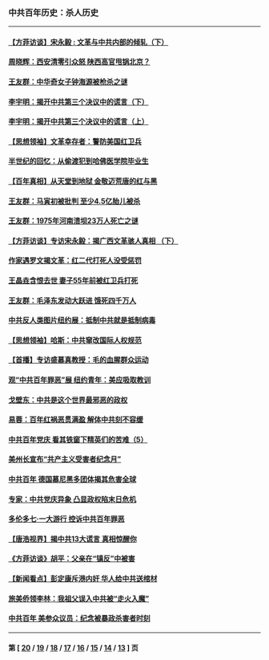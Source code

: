 ### 中共百年历史：杀人历史
---
#### [【方菲访谈】宋永毅 : 文革与中共内部的倾轧（下）](../../pages/nf1176106/n13486836.md?04300430) 
#### [周晓辉：西安清零引众怒 陕西高官甩锅北京？](../../pages/nf1176106/n13484627.md?04300430) 
#### [王友群：中华奇女子钟海源被枪杀之谜](../../pages/nf1176106/n13430555.md?04300430) 
#### [李宇明：揭开中共第三个决议中的谎言（下）](../../pages/nf1176106/n13389389.md?04300430) 
#### [李宇明：揭开中共第三个决议中的谎言（上）](../../pages/nf1176106/n13388697.md?04300430) 
#### [【思想领袖】文革幸存者：警防美国红卫兵](../../pages/nf1176106/n13339289.md?04300430) 
#### [半世纪的回忆：从偷渡犯到哈佛医学院毕业生](../../pages/nf1176106/n13345328.md?04300430) 
#### [【百年真相】从天堂到地狱 金敬迈荒唐的红与黑](../../pages/nf1176106/n13336995.md?04300430) 
#### [王友群：马寅初被批判 至少4.5亿胎儿被杀](../../pages/nf1176106/n13260313.md?04300430) 
#### [王友群：1975年河南溃坝23万人死亡之谜](../../pages/nf1176106/n13231576.md?04300430) 
#### [【方菲访谈】专访宋永毅：揭广西文革骇人真相 （下）](../../pages/nf1176106/n13209074.md?04300430) 
#### [作家遇罗文揭文革：红二代打死人没受惩罚](../../pages/nf1176106/n13205254.md?04300430) 
#### [王晶垚含恨去世 妻子55年前被红卫兵打死](../../pages/nf1176106/n13203590.md?04300430) 
#### [王友群：毛泽东发动大跃进 饿死四千万人](../../pages/nf1176106/n13177158.md?04300430) 
#### [中共反人类图片纽约展：抵制中共就是抵制病毒](../../pages/nf1176106/n13115371.md?04300430) 
#### [【思想领袖】哈斯：中共窜改国际人权规范](../../pages/nf1176106/n13053647.md?04300430) 
#### [【首播】专访盛慕真教授：毛的血腥群众运动](../../pages/nf1176106/n13091782.md?04300430) 
#### [观“中共百年罪恶”展 纽约青年：美应吸取教训](../../pages/nf1176106/n13085246.md?04300430) 
#### [戈壁东：中共是这个世界最邪恶的政权](../../pages/nf1176106/n13085641.md?04300430) 
#### [易蓉：百年红祸恶贯满盈 解体中共刻不容缓](../../pages/nf1176106/n13084455.md?04300430) 
#### [中共百年党庆 看其铁窗下精英们的苦难（5）](../../pages/nf1176106/n13076766.md?04300430) 
#### [美州长宣布“共产主义受害者纪念月”](../../pages/nf1176106/n13074024.md?04300430) 
#### [中共百年 德国慕尼黑多团体揭其危害全球](../../pages/nf1176106/n13068873.md?04300430) 
#### [专家：中共党庆异象 凸显政权陷末日危机](../../pages/nf1176106/n13067084.md?04300430) 
#### [多伦多七·一大游行 控诉中共百年罪恶](../../pages/nf1176106/n13062043.md?04300430) 
#### [【唐浩视界】揭中共13大谎言 真相惊醒你](../../pages/nf1176106/n13065208.md?04300430) 
#### [《方菲访谈》胡平：父亲在“镇反”中被害](../../pages/nf1176106/n13064114.md?04300430) 
#### [【新闻看点】彭定康斥港内奸 华人给中共送棺材](../../pages/nf1176106/n13064230.md?04300430) 
#### [旅美侨领李林：我祖父误入中共被“走火入魔”](../../pages/nf1176106/n13062777.md?04300430) 
#### [中共百年 美参众议员：纪念被暴政杀害者时刻](../../pages/nf1176106/n13063735.md?04300430) 

---
#### 第 [ [20](./20.md?04300430) / [19](./19.md?04300430) / [18](./18.md?04300430) / [17](./17.md?04300430) / [16](./16.md?04300430) / [15](./15.md?04300430) / [14](./14.md?04300430) / [13](./13.md?04300430) ] 页
